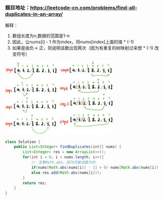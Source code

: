 ### 题目地址：https://leetcode-cn.com/problems/find-all-duplicates-in-an-array/

解释：
1. 数组长度为n,数据的范围是1-n
2. 因此，让nums[i] - 1 作为index，将nums[index]上面的值 * (-1)
3. 如果是由负-> 正，则说明该数出现两次（因为有重复的树映射过来想 * (-1) 改变符号）
<img src="https://github.com/miniCcc/Leetcode-ccSolution/blob/master/442-%E6%95%B0%E7%BB%84%E4%B8%AD%E9%87%8D%E5%A4%8D%E7%9A%84%E6%95%B0%E6%8D%AE/1593152121.297684.jpg?raw=true" width="70%" height="70%">

``` java
class Solution {
    public List<Integer> findDuplicates(int[] nums) {
        List<Integer> res = new ArrayList<>();
        for(int i = 0; i < nums.length; i++){
            // 注意Math.abs，因为可能该数为负
            if(nums[Math.abs(nums[i]) - 1] > 0) nums[Math.abs(nums[i]) - 1] *= -1;
            else res.add(Math.abs(nums[i]));
        }
        return res;
    }
}
```

